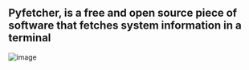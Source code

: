Pyfetcher, is a free and open source piece of software that fetches system information in a terminal
---
![image](https://github.com/colebolebole/pyfetcher/assets/88512222/92cc07a9-adc7-49dd-8b76-e45f9a9a4dc0)
